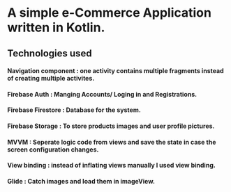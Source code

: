 # A simple e-Commerce Application written in Kotlin. 
## Technologies used
#### Navigation component : one activity contains multiple fragments instead of creating multiple activites.
#### Firebase Auth : Manging Accounts/ Loging in and Registrations.
#### Firebase Firestore : Database for the system.
#### Firebase Storage : To store products images and user profile pictures.
#### MVVM : Seperate logic code from views and save the state in case the screen configuration changes.
#### View binding : instead of inflating views manually I used view binding.
#### Glide : Catch images and load them in imageView.


